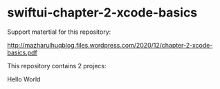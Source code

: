 # swiftui-chapter-2-xcode-basics

Support matertial for this repository:

http://mazharulhuqblog.files.wordpress.com/2020/12/chapter-2-xcode-basics.pdf

This repository contains 2 projecs:

Hello World
